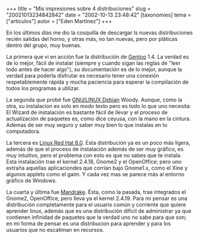 +++
title = "Mis impresiones sobre 4 distribuciones"
slug = "20021013234842842"
date = "2002-10-13 23:48:42"
[taxonomies]
tema = ["articulos"]
autor = ["Eden Martinez"]
+++

En los últimos días me dio la cosquilla de descargar ls nuevas
distribuciones recién salidas del horno, y otras más, no tan nuevas,
pero por pláticas dentro del grupo, muy buenas.

<!-- more -->
La primera que vi en acción fue la distribución de
[Gentoo](http://www.gentoo.org) 1.4. La verdad es de lo mejor, fácil de
instalar (siempre y cuando sigan las reglas de "leer todo antes de hacer
algo"), su documentación es de lo mejor, aunque la verdad para poderla
disfrutar es necesario tener una conexión respetablemente rápida y mucha
paciencia para esperar la compilación de todos los programas a utilizar.

La segunda que probé fue [GNU/LINUX Debian](http://www.debian.org)
Woody. Aunque, como la otra, su instalacion es solo en modo texto pero
es todo lo que uno necesita: El Wizard de instalación es bastante fácil
de llevar y el proceso de actualización de paquetes es, como dice
ceyusa, con la mano en la cintura. Ademas de ser muy seguro y saber muy
bien lo que instalas en tu computadora.

La tercera es [Linux Red Hat 8.0](http://www.redhat.com). Esta
distribución ya es un poco más ligera, además de que el proceso de
instalación además de ser muy gráfico, es muy intuitivo, pero el
problema con esto es que no sabes que te instala. Esta instalación trae
el kernel 2.4.18, Gnome2 y el OpenOffice; pero uno extraña aquellas
aplicaciondes que corrían bajo Gnome1.x, como el Xine y algunos applets
como el gaim. Y cada vez mas se parece más al entorno gráfico de
Windows.

La cuarta y última fue [Mandrake](http://www.linux-mandrake.com). Ésta,
como la pasada, trae integrados el Gnome2, OpenOffice, pero lleva ya el
kernel 2.4.19. Para mi pensar es una distribución completamente para el
usuario común y corriente que quiere aprender linux, además que es una
distribución dificil de administrar ya que contienen infinidad de
paquetes que la verdad uno no sabe para que son; en mi forma de pensar
es una distribucion para aprender y para los usuarios que no escatiman
en recursos.

